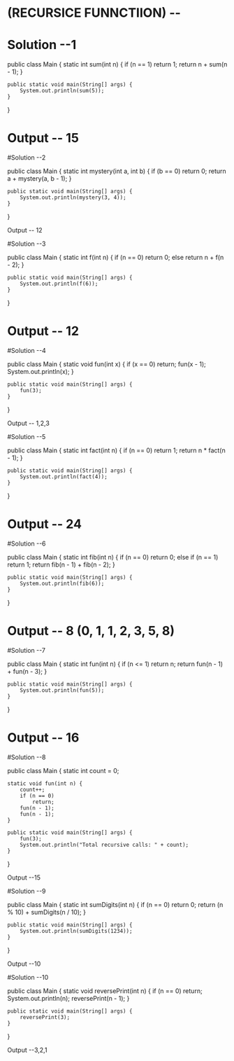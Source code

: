 # (RECURSICE FUNNCTIION) --

# Solution --1

public class Main {
    static int sum(int n) {
        if (n == 1)
            return 1;
        return n + sum(n - 1);
    }

    public static void main(String[] args) {
        System.out.println(sum(5));
    }
}


# Output -- 15

#Solution --2

public class Main {
    static int mystery(int a, int b) {
        if (b == 0)
            return 0;
        return a + mystery(a, b - 1);
    }

    public static void main(String[] args) {
        System.out.println(mystery(3, 4));
    }
}

Output -- 12

#Solution --3

public class Main {
    static int f(int n) {
        if (n == 0)
            return 0;
        else
            return n + f(n - 2);
    }

    public static void main(String[] args) {
        System.out.println(f(6));
    }
}

# Output -- 12

#Solution --4

public class Main {
    static void fun(int x) {
        if (x == 0)
            return;
        fun(x - 1);
        System.out.println(x);
    }

    public static void main(String[] args) {
        fun(3);
    }
}

Output -- 1,2,3

#Solution --5

public class Main {
    static int fact(int n) {
        if (n == 0)
            return 1;
        return n * fact(n - 1);
    }

    public static void main(String[] args) {
        System.out.println(fact(4));
    }
}

# Output -- 24

#Solution --6

public class Main {
    static int fib(int n) {
        if (n == 0)
            return 0;
        else if (n == 1)
            return 1;
        return fib(n - 1) + fib(n - 2);
    }

    public static void main(String[] args) {
        System.out.println(fib(6));
    }
}

# Output -- 8  (0, 1, 1, 2, 3, 5, 8)

#Solution --7

public class Main {
    static int fun(int n) {
        if (n <= 1)
            return n;
        return fun(n - 1) + fun(n - 3);
    }

    public static void main(String[] args) {
        System.out.println(fun(5));
    }
}

# Output -- 16

#Solution --8

public class Main {
    static int count = 0;

    static void fun(int n) {
        count++;
        if (n == 0)
            return;
        fun(n - 1);
        fun(n - 1);
    }

    public static void main(String[] args) {
        fun(3);
        System.out.println("Total recursive calls: " + count);
    }
}

Output --15

#Solution --9

public class Main {
    static int sumDigits(int n) {
        if (n == 0)
            return 0;
        return (n % 10) + sumDigits(n / 10);
    }

    public static void main(String[] args) {
        System.out.println(sumDigits(1234));
    }
}

Output --10

#Solution --10

public class Main {
    static void reversePrint(int n) {
        if (n == 0)
            return;
        System.out.println(n);
        reversePrint(n - 1);
    }

    public static void main(String[] args) {
        reversePrint(3);
    }
}

Output --3,2,1
